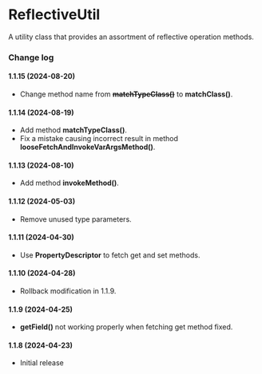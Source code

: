 # ReflectiveUtil
A utility class that provides an assortment of reflective operation methods.

### Change log

#### 1.1.15 (2024-08-20)
*	Change method name from ~~**matchTypeClass()**~~ to **matchClass()**.

#### 1.1.14 (2024-08-19)
*	Add method **matchTypeClass()**.
*	Fix a mistake causing incorrect result in method **looseFetchAndInvokeVarArgsMethod()**.

#### 1.1.13 (2024-08-10)
*	Add method **invokeMethod()**.

#### 1.1.12 (2024-05-03)
*	Remove unused type parameters.

#### 1.1.11 (2024-04-30)
*	Use **PropertyDescriptor** to fetch get and set methods.

#### 1.1.10 (2024-04-28)
*	Rollback modification in 1.1.9.

#### 1.1.9 (2024-04-25)
*	**getField()** not working properly when fetching get method fixed.

#### 1.1.8 (2024-04-23)
*	Initial release
